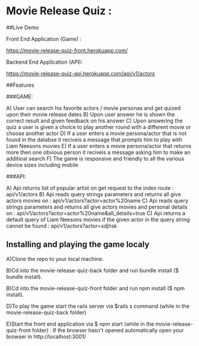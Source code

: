 # Movie Release Quiz :

##Live Demo

Front End Application (Game) :

https://movie-release-quiz-front.herokuapp.com/

Backend End Application (API):

https://movie-release-quiz-api.herokuapp.com/api/v1/actors

##Features

###GAME:

A) User can search his favorite actors / movie personas and get quized upon their movie release dates
B) Upon user answer he is shown the correct result and given feedback on his answer
C) Upon answering the quiz a user is given a choice to play another round with a different movie or choose another actor
D) If a user enters a movie persona/actor that is not found in the databse it reciveis a message that prompts him to play with Liam Neesons movies
E) If a user enters a movie persona/actor that returns more then one obvious person it reciveis a message asking him to make an additioal search
F) The game is responsive and friendly to all the various device sizes including mobile

###API:

A) Api returns list of popular artist on get request to the index route : api/v1/actors
B) Api reads query strings parameters and returns all give actors movies on : api/v1/actors?actor=actor%20name
C) Api reads query strings parameters and returns all give actors movies and personal details on : api/v1/actors?actor=actor%20name&all_details=true
C) Api returns a default query of Liam Neesons movies if the given actor in the query string cannot be found : api/v1/actors?actor=sdjhsk

## Installing and playing the game localy 

A)Clone the repo to your local machine.

B)Cd into the movie-release-quiz-back folder and run bundle install ($ bundle install).

B)Cd into the movie-release-quiz-front folder and run npm install ($ npm install).

D)To play the game start the rails server via $rails s command (while in the movie-release-quiz-back folder) 

E)Start the front end application via $ npm start (while in the movie-release-quiz-front folder) . If the browser hasn't opened automatically open your browser in http://localhost:3001/

